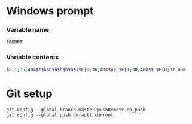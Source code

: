 # Windows prompt

### Variable name 
```
PROMPT
```
### Variable contents
```bash
$E[1;35;40m$t$h$h$h$h$h$h$s$E[0;36;40m$p$_$E[1;30;40m$$ $E[0;37;40m
```

# Git setup
```
git config --global branch.master.pushRemote no_push
git config --global push.default current
```
